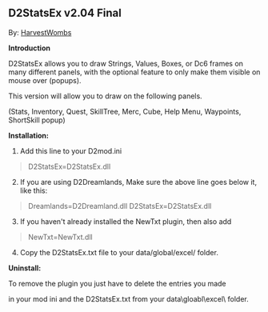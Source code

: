   

## D2StatsEx v2.04 Final

By: [HarvestWombs](https://d2mods.info/forum/memberlist.php?mode=viewprofile&u=40061)


**Introduction**

D2StatsEx allows you to draw Strings, Values, Boxes, or Dc6 frames on many different panels, with the optional feature to only make them visible on mouse over (popups).

This version will allow you to draw on the following panels.

(Stats, Inventory, Quest, SkillTree, Merc, Cube, Help Menu, Waypoints, ShortSkill popup)

**Installation:**

1. Add this line to your D2mod.ini

>  D2StatsEx=D2StatsEx.dll

2. If you are using D2Dreamlands, Make sure the above line goes below it, like this:

> Dreamlands=D2Dreamland.dll
> D2StatsEx=D2StatsEx.dll

3. If you haven't already installed the NewTxt plugin, then also add

> NewTxt=NewTxt.dll

4. Copy the D2StatsEx.txt file to your data/global/excel/ folder.


**Uninstall:**

To remove the plugin you just have to delete the entries you made

in your mod ini and the D2StatsEx.txt from your data\gloabl\excel\ folder.
